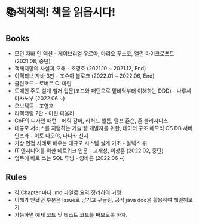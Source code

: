 # 📚책책책! 책을 읽읍시다!

## Books

- 모던 자바 인 액션 - 게이브리얼 우르마, 마리오 푸스코, 앨런 마이크로프트 (2021.08, 중단)
- 객체지향의 사실과 오해 - 조영호 (2021.10 ~ 2021.12, End)
- 이펙티브 자바 3판 - 조슈아 블로크 (2022.01 ~ 2022.06, End)
- 클린코드 - 로버트 C. 마틴
- 도메인 주도 설계 철저 입문(코드와 패턴으로 밑바닥부터 이해하는 DDD) - 나루세 마사노부 (2022.06 ~)
- 오브젝트 - 조영호
- 리팩터링 2판 - 마틴 파울러
- GoF의 디자인 패턴 - 에릭 감마, 리처드 헬름, 랄프 존슨, 존 블리시디스
- 대규모 서비스를 지탱하는 기술 웹 개발자를 위한, 데이터 구조 메모리 OS DB 서버 인프라 - 이토 나오야, 다나카 신지
- 가상 면접 사례로 배우는 대규모 시스템 설계 기초 - 알렉스 쉬
- IT 엔지니어를 위한 네트워크 입문 - 고재성, 이상훈 (2022.02, 중단)
- 업무에 바로 쓰는 SQL 튜닝 - 양바른 (2022.06 ~)

## Rules

- 각 Chapter 마다 .md 파일로 요약 정리하여 커밋
- 이해가 안됐던 부분은 issue로 남기고 구글링, 공식 java doc을 활용하여 해결해보기
- 가능하면 예제 코드 및 테스트 코드를 짜보도록 하자.
